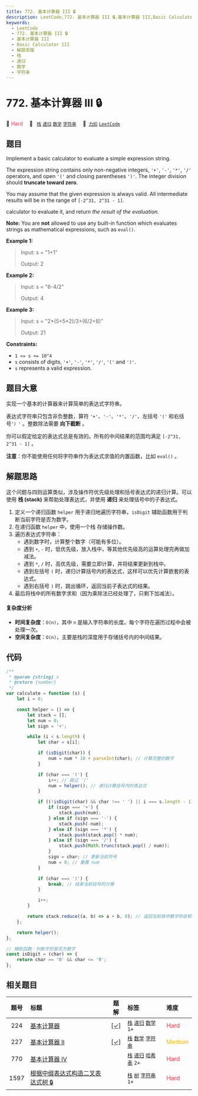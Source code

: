 ```yaml
---
title: 772. 基本计算器 III 🔒
description: LeetCode,772. 基本计算器 III 🔒,基本计算器 III,Basic Calculator III,解题思路,栈,递归,数学,字符串
keywords:
  - LeetCode
  - 772. 基本计算器 III 🔒
  - 基本计算器 III
  - Basic Calculator III
  - 解题思路
  - 栈
  - 递归
  - 数学
  - 字符串
---
```


# 772. 基本计算器 III 🔒

🔴 <font color=#ff334b>Hard</font>&emsp; 🔖&ensp; [`栈`](/tag/stack.md) [`递归`](/tag/recursion.md) [`数学`](/tag/math.md) [`字符串`](/tag/string.md)&emsp; 🔗&ensp;[`力扣`](https://leetcode.cn/problems/basic-calculator-iii) [`LeetCode`](https://leetcode.com/problems/basic-calculator-iii)

## 题目

Implement a basic calculator to evaluate a simple expression string.

The expression string contains only non-negative integers, `'+'`, `'-'`, `'*'`, `'/'` operators, and open `'('` and closing parentheses `')'`. The integer division should **truncate toward zero**.

You may assume that the given expression is always valid. All intermediate results will be in the range of `[-2^31, 2^31 - 1]`.

calculator to evaluate it, and return _the result of the evaluation_.

**Note:** You are **not** allowed to use any built-in function which evaluates
strings as mathematical expressions, such as `eval()`.

**Example 1:**

> Input: s = "1+1"
>
> Output: 2

**Example 2:**

> Input: s = "6-4/2"
>
> Output: 4

**Example 3:**

> Input: s = "2*(5+5*2)/3+(6/2+8)"
>
> Output: 21

**Constraints:**

- `1 <= s <= 10^4`
- `s` consists of digits, `'+'`, `'-'`, `'*'`, `'/'`, `'('` and `')'`.
- `s` represents a valid expression.

## 题目大意

实现一个基本的计算器来计算简单的表达式字符串。

表达式字符串只包含非负整数，算符 `'+'`、`'-'`、`'*'`、`'/'`、左括号 `'('` 和右括号`'）'` 。整数除法需要 **向下截断** 。

你可以假定给定的表达式总是有效的。所有的中间结果的范围均满足 `[-2^31, 2^31 - 1]` 。

**注意**：你不能使用任何将字符串作为表达式求值的内置函数，比如 `eval()` 。

## 解题思路

这个问题与四则运算类似，涉及操作符优先级处理和括号表达式的递归计算。可以使用 **栈 (stack)** 来帮助处理表达式，并使用 **递归** 来处理括号中的子表达式。

1.  定义一个递归函数 `helper` 用于递归地遍历字符串，`isDigit` 辅助函数用于判断当前字符是否为数字。
2.  在递归函数 `helper` 中，使用一个栈 存储操作数。
3.  遍历表达式字符串：
    - 遇到数字时，计算整个数字（可能有多位）。
    - 遇到 `+`, `-` 时，低优先级，放入栈中，等其他优先级高的运算处理完再做加减法。
    - 遇到 `*`, `/` 时，高优先级，需要立即计算，并将结果更新到栈中。
    - 遇到左括号 `(` 时，递归计算括号内的表达式，这样可以优先计算嵌套的表达式。
    - 遇到右括号 `)` 时，跳出循环，返回当前子表达式的结果。
4.  最后将栈中的所有数字求和（因为乘除法已经处理了，只剩下加减法）。

#### 复杂度分析

- **时间复杂度**：`O(n)`，其中 `n` 是输入字符串的长度。每个字符在遍历过程中会被处理一次。
- **空间复杂度**：`O(n)`，主要是栈的深度用于存储括号内的中间结果。

## 代码

```javascript
/**
 * @param {string} s
 * @return {number}
 */
var calculate = function (s) {
	let i = 0;

	const helper = () => {
		let stack = [];
		let num = 0;
		let sign = '+';

		while (i < s.length) {
			let char = s[i];

			if (isDigit(char)) {
				num = num * 10 + parseInt(char); // 计算完整的数字
			}

			if (char === '(') {
				i++; // 跳过 '('
				num = helper(); // 递归计算括号内的表达式
			}

			if ((!isDigit(char) && char !== ' ') || i === s.length - 1) {
				if (sign === '+') {
					stack.push(num);
				} else if (sign === '-') {
					stack.push(-num);
				} else if (sign === '*') {
					stack.push(stack.pop() * num);
				} else if (sign === '/') {
					stack.push(Math.trunc(stack.pop() / num));
				}
				sign = char; // 更新当前符号
				num = 0; // 重置 num
			}

			if (char === ')') {
				break; // 结束当前括号的计算
			}

			i++;
		}

		return stack.reduce((a, b) => a + b, 0); // 返回当前栈中数字的总和
	};

	return helper();
};

// 辅助函数：判断字符是否为数字
const isDigit = (char) => {
	return char >= '0' && char <= '9';
};
```

## 相关题目

<!-- prettier-ignore -->
| 题号 | 标题 | 题解 | 标签 | 难度 |
| :------: | :------ | :------: | :------ | :------ |
| 224 | [基本计算器](https://leetcode.com/problems/basic-calculator) | [[✓]](/problem/0224.md) |  [`栈`](/tag/stack.md) [`递归`](/tag/recursion.md) [`数学`](/tag/math.md) `1+` | <font color=#ff334b>Hard</font> |
| 227 | [基本计算器 II](https://leetcode.com/problems/basic-calculator-ii) | [[✓]](/problem/0227.md) |  [`栈`](/tag/stack.md) [`数学`](/tag/math.md) [`字符串`](/tag/string.md) | <font color=#ffb800>Medium</font> |
| 770 | [基本计算器 IV](https://leetcode.com/problems/basic-calculator-iv) |  |  [`栈`](/tag/stack.md) [`递归`](/tag/recursion.md) [`哈希表`](/tag/hash-table.md) `2+` | <font color=#ff334b>Hard</font> |
| 1597 | [根据中缀表达式构造二叉表达式树 🔒](https://leetcode.com/problems/build-binary-expression-tree-from-infix-expression) |  |  [`栈`](/tag/stack.md) [`树`](/tag/tree.md) [`字符串`](/tag/string.md) `1+` | <font color=#ff334b>Hard</font> |